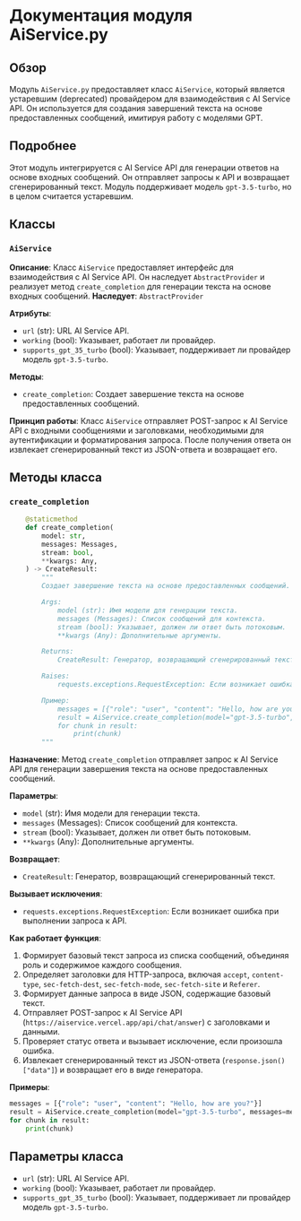 # Документация модуля AiService.py

## Обзор

Модуль `AiService.py` предоставляет класс `AiService`, который является устаревшим (deprecated) провайдером для взаимодействия с AI Service API. Он используется для создания завершений текста на основе предоставленных сообщений, имитируя работу с моделями GPT.

## Подробнее

Этот модуль интегрируется с AI Service API для генерации ответов на основе входных сообщений. Он отправляет запросы к API и возвращает сгенерированный текст. Модуль поддерживает модель `gpt-3.5-turbo`, но в целом считается устаревшим.

## Классы

### `AiService`

**Описание**: Класс `AiService` предоставляет интерфейс для взаимодействия с AI Service API. Он наследует `AbstractProvider` и реализует метод `create_completion` для генерации текста на основе входных сообщений.
**Наследует**: `AbstractProvider`

**Атрибуты**:
- `url` (str): URL AI Service API.
- `working` (bool): Указывает, работает ли провайдер.
- `supports_gpt_35_turbo` (bool): Указывает, поддерживает ли провайдер модель `gpt-3.5-turbo`.

**Методы**:
- `create_completion`: Создает завершение текста на основе предоставленных сообщений.

**Принцип работы**:
Класс `AiService` отправляет POST-запрос к AI Service API с входными сообщениями и заголовками, необходимыми для аутентификации и форматирования запроса. После получения ответа он извлекает сгенерированный текст из JSON-ответа и возвращает его.

## Методы класса

### `create_completion`

```python
    @staticmethod
    def create_completion(
        model: str,
        messages: Messages,
        stream: bool,
        **kwargs: Any,
    ) -> CreateResult:
        """
        Создает завершение текста на основе предоставленных сообщений.

        Args:
            model (str): Имя модели для генерации текста.
            messages (Messages): Список сообщений для контекста.
            stream (bool): Указывает, должен ли ответ быть потоковым.
            **kwargs (Any): Дополнительные аргументы.

        Returns:
            CreateResult: Генератор, возвращающий сгенерированный текст.

        Raises:
            requests.exceptions.RequestException: Если возникает ошибка при выполнении запроса к API.

        Пример:
            messages = [{"role": "user", "content": "Hello, how are you?"}]
            result = AiService.create_completion(model="gpt-3.5-turbo", messages=messages, stream=False)
            for chunk in result:
                print(chunk)
        """
```

**Назначение**: Метод `create_completion` отправляет запрос к AI Service API для генерации завершения текста на основе предоставленных сообщений.

**Параметры**:
- `model` (str): Имя модели для генерации текста.
- `messages` (Messages): Список сообщений для контекста.
- `stream` (bool): Указывает, должен ли ответ быть потоковым.
- `**kwargs` (Any): Дополнительные аргументы.

**Возвращает**:
- `CreateResult`: Генератор, возвращающий сгенерированный текст.

**Вызывает исключения**:
- `requests.exceptions.RequestException`: Если возникает ошибка при выполнении запроса к API.

**Как работает функция**:
1. Формирует базовый текст запроса из списка сообщений, объединяя роль и содержимое каждого сообщения.
2. Определяет заголовки для HTTP-запроса, включая `accept`, `content-type`, `sec-fetch-dest`, `sec-fetch-mode`, `sec-fetch-site` и `Referer`.
3. Формирует данные запроса в виде JSON, содержащие базовый текст.
4. Отправляет POST-запрос к AI Service API (`https://aiservice.vercel.app/api/chat/answer`) с заголовками и данными.
5. Проверяет статус ответа и вызывает исключение, если произошла ошибка.
6. Извлекает сгенерированный текст из JSON-ответа (`response.json()["data"]`) и возвращает его в виде генератора.

**Примеры**:

```python
messages = [{"role": "user", "content": "Hello, how are you?"}]
result = AiService.create_completion(model="gpt-3.5-turbo", messages=messages, stream=False)
for chunk in result:
    print(chunk)
```

## Параметры класса

- `url` (str): URL AI Service API.
- `working` (bool): Указывает, работает ли провайдер.
- `supports_gpt_35_turbo` (bool): Указывает, поддерживает ли провайдер модель `gpt-3.5-turbo`.